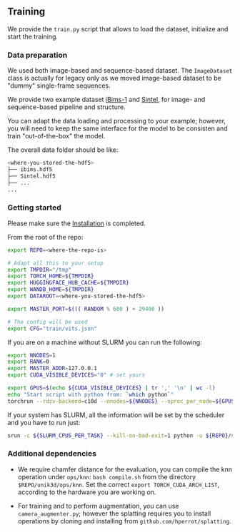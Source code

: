 ## Training

We provide the `train.py` script that allows to load the dataset, initialize and start the training.

### Data preparation

We used both image-based and sequence-based dataset. The `ImageDataset` class is actually for legacy only as we moved image-based dataset to be "dummy" single-frame sequences.

We provide two example dataset [iBims-1](https://drive.google.com/file/d/1etz6Iv2ljix2eMc7nDO-DoXMpDrPbWza/view?usp=drive_link) and [Sintel](https://drive.google.com/file/d/1ZO565_ZWkWQCNhlFa404ctew-w8IbiVh/view?usp=drive_link), for image- and sequence-based pipeline and structure.

You can adapt the data loading and processing to your example; however, you will need to keep the same interface for the model to be consisten and train "out-of-the-box" the model.

The overall data folder should be like:

```bash
<where-you-stored-the-hdf5>
├── ibims.hdf5
├── Sintel.hdf5
├── ...
...
```

### Getting started
Please make sure the [Installation](../README.md#installation) is completed.

From the root of the repo:

```bash
export REPO=<where-the-repo-is>

# Adapt all this to your setup
export TMPDIR="/tmp"
export TORCH_HOME=${TMPDIR}
export HUGGINGFACE_HUB_CACHE=${TMPDIR}
export WANDB_HOME=${TMPDIR}
export DATAROOT=<where-you-stored-the-hdf5>

export MASTER_PORT=$((( RANDOM % 600 ) + 29400 ))

# The config will be used
export CFG="train/vits.json"
```

If you are on a machine without SLURM you can run the following:
```bash
export NNODES=1
export RANK=0
export MASTER_ADDR=127.0.0.1
export CUDA_VISIBLE_DEVICES="0" # set yours

export GPUS=$(echo ${CUDA_VISIBLE_DEVICES} | tr ',' '\n' | wc -l)
echo "Start script with python from: `which python`"
torchrun --rdzv-backend=c10d --nnodes=${NNODES} --nproc_per_node=${GPUS} --rdzv-endpoint ${MASTER_ADDR}:${MASTER_PORT} ${REPO}/scripts/train.py --config-file ${REPO}/configs/${CFG} --distributed
```

If your system has SLURM, all the information will be set by the scheduler and you have to run just:
```bash
srun -c ${SLURM_CPUS_PER_TASK} --kill-on-bad-exit=1 python -u ${REPO}/scripts/train.py --config-file ${REPO}/configs/${CFG} --master-port ${MASTER_PORT} --distributed
```

### Additional dependencies

- We require chamfer distance for the evaluation, you can compile the knn operation under `ops/knn`: `bash compile.sh` from the directory `$REPO/unik3d/ops/knn`. Set the correct `export TORCH_CUDA_ARCH_LIST`, according to the hardware you are working on.

- For training and to perform augmentation, you can use `camera_augmenter.py`; however the splatting requires you to install operations by cloning and installing from `github.com/hperrot/splatting`.